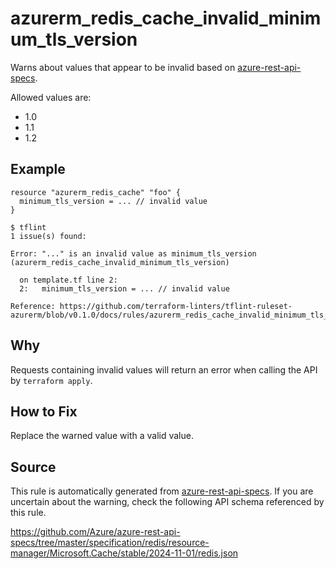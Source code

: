 <!--- This file generated by `tools/apispec-rule-gen/main.go`. DO NOT EDIT --->

# azurerm_redis_cache_invalid_minimum_tls_version

Warns about values that appear to be invalid based on [azure-rest-api-specs](https://github.com/Azure/azure-rest-api-specs).

Allowed values are:
- 1.0
- 1.1
- 1.2

## Example

```hcl
resource "azurerm_redis_cache" "foo" {
  minimum_tls_version = ... // invalid value
}
```

```
$ tflint
1 issue(s) found:

Error: "..." is an invalid value as minimum_tls_version (azurerm_redis_cache_invalid_minimum_tls_version)

  on template.tf line 2:
  2:   minimum_tls_version = ... // invalid value

Reference: https://github.com/terraform-linters/tflint-ruleset-azurerm/blob/v0.1.0/docs/rules/azurerm_redis_cache_invalid_minimum_tls_version.md

```

## Why

Requests containing invalid values will return an error when calling the API by `terraform apply`.

## How to Fix

Replace the warned value with a valid value.

## Source

This rule is automatically generated from [azure-rest-api-specs](https://github.com/Azure/azure-rest-api-specs). If you are uncertain about the warning, check the following API schema referenced by this rule.

https://github.com/Azure/azure-rest-api-specs/tree/master/specification/redis/resource-manager/Microsoft.Cache/stable/2024-11-01/redis.json
